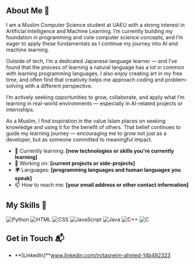 ## About Me 🚀

I am a Muslim Computer Science student at UAEU with a strong interest in Artificial Intelligence and Machine Learning.
I’m currently building my foundation in programming and core computer science concepts, and I’m eager to apply these fundamentals as I continue my journey into AI and machine learning.

Outside of tech, I’m a dedicated Japanese language learner — and I’ve found that the process of learning a natural language has a lot in common with learning programming languages. I also enjoy creating art in my free time, and often find that creativity helps me approach coding and problem-solving with a different perspective.

I’m actively seeking opportunities to grow, collaborate, and apply what I’m learning in real-world environments — especially in AI-related projects or internships.

As a Muslim, I find inspiration in the value Islam places on seeking knowledge and using it for the benefit of others. That belief continues to guide my learning journey — encouraging me to grow not just as a developer, but as someone committed to meaningful impact.

- 🌱 Currently learning: **[new technologies or skills you're currently learning]**
- 🔭 Working on: **[current projects or side-projects]**
- 🌍 Languages: **[programming languages and human languages you speak]**
- 📫 How to reach me: **[your email address or other contact information]**

## My Skills 🧠

![Python](https://img.shields.io/badge/Python-FFD43B?style=for-the-badge&logo=python&logoColor=blue)
![HTML](https://img.shields.io/badge/-HTML-E34F26?style=flat-square&logo=html5&logoColor=white)
![CSS](https://img.shields.io/badge/-CSS-1572B6?style=flat-square&logo=css3&logoColor=white)
![JavaScript](https://img.shields.io/badge/-JavaScript-F7DF1E?style=flat-square&logo=javascript&logoColor=black)
![Java](https://img.shields.io/badge/Java-ED8B00?logo=openjdk&logoColor=white&style=for-the-badge)
![C++](https://img.shields.io/badge/C%2B%2B-00599C?style=for-the-badge&logo=c%2B%2B&logoColor=white)
![C](https://img.shields.io/badge/C-00599C?style=for-the-badge&logo=c&logoColor=white)

## Get in Touch 📬

- **[LinkedIn]**www.linkedin.com/in/tasneim-ahmed-14b492323
<!--
**tasneim-github/tasneim-github** is a ✨ _special_ ✨ repository because its `README.md` (this file) appears on your GitHub profile.

Here are some ideas to get you started:

- 🔭 I’m currently working on ...
- 🌱 I’m currently learning ...
- 👯 I’m looking to collaborate on ...
- 🤔 I’m looking for help with ...
- 💬 Ask me about ...
- 📫 How to reach me: ...
- 😄 Pronouns: ...
- ⚡ Fun fact: ...
-->
